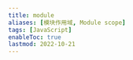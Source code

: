 ```yaml
---
title: module
aliases: [模块作用域, Module scope]
tags: [JavaScript]
enableToc: true
lastmod: 2022-10-21
---
```

